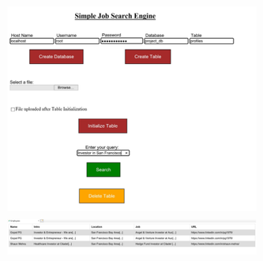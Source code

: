 ![Image description](https://github.com/sankalpmittal1911-BitSian/Simple-Job-Search/blob/master/API/Capture2.JPG)

![Image description](https://github.com/sankalpmittal1911-BitSian/Simple-Job-Search/blob/master/API/Capture3.JPG)
